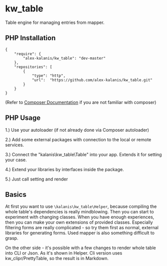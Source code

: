 # kw_table

Table engine for managing entries from mapper.

## PHP Installation

```
{
    "require": {
        "alex-kalanis/kw_table": "dev-master"
    },
    "repositories": [
        {
            "type": "http",
            "url":  "https://github.com/alex-kalanis/kw_table.git"
        }
    }
}
```

(Refer to [Composer Documentation](https://github.com/composer/composer/blob/master/doc/00-intro.md#introduction) if you are not
familiar with composer)


## PHP Usage

1.) Use your autoloader (if not already done via Composer autoloader)

2.) Add some external packages with connection to the local or remote services.

3.) Connect the "kalanis\kw_table\Table" into your app. Extends it for setting your case.

4.) Extend your libraries by interfaces inside the package.

5.) Just call setting and render


## Basics

At first you want to use ```\kalanis\kw_table\Helper```, because compiling the whole table's
dependencies is really mindblowing. Then you can start to experiment with changing classes.
When you have enough experiences, then you can make your own extensions of provided classes.
Especially filtering forms are really complicated - so try them first as normal, external
libraries for generating forms. Used mapper is also something difficult to grasp.

On the other side - it's possible with a few changes to render whole table into CLI or Json.
As it's shown in Helper. Cli version uses kw_clipr/PrettyTable, so the result is in Markdown.

